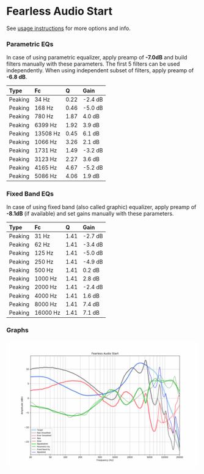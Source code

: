 # Fearless Audio Start
See [usage instructions](https://github.com/jaakkopasanen/AutoEq#usage) for more options and info.

### Parametric EQs
In case of using parametric equalizer, apply preamp of **-7.0dB** and build filters manually
with these parameters. The first 5 filters can be used independently.
When using independent subset of filters, apply preamp of **-6.8 dB**.

| Type    | Fc       |    Q | Gain    |
|:--------|:---------|:-----|:--------|
| Peaking | 34 Hz    | 0.22 | -2.4 dB |
| Peaking | 168 Hz   | 0.46 | -5.0 dB |
| Peaking | 780 Hz   | 1.87 | 4.0 dB  |
| Peaking | 6399 Hz  | 1.92 | 3.9 dB  |
| Peaking | 13508 Hz | 0.45 | 6.1 dB  |
| Peaking | 1066 Hz  | 3.26 | 2.1 dB  |
| Peaking | 1731 Hz  | 1.49 | -3.2 dB |
| Peaking | 3123 Hz  | 2.27 | 3.6 dB  |
| Peaking | 4165 Hz  | 4.67 | -5.2 dB |
| Peaking | 5086 Hz  | 4.06 | 1.9 dB  |

### Fixed Band EQs
In case of using fixed band (also called graphic) equalizer, apply preamp of **-8.1dB**
(if available) and set gains manually with these parameters.

| Type    | Fc       |    Q | Gain    |
|:--------|:---------|:-----|:--------|
| Peaking | 31 Hz    | 1.41 | -2.7 dB |
| Peaking | 62 Hz    | 1.41 | -3.4 dB |
| Peaking | 125 Hz   | 1.41 | -5.0 dB |
| Peaking | 250 Hz   | 1.41 | -4.9 dB |
| Peaking | 500 Hz   | 1.41 | 0.2 dB  |
| Peaking | 1000 Hz  | 1.41 | 2.8 dB  |
| Peaking | 2000 Hz  | 1.41 | -2.4 dB |
| Peaking | 4000 Hz  | 1.41 | 1.6 dB  |
| Peaking | 8000 Hz  | 1.41 | 7.4 dB  |
| Peaking | 16000 Hz | 1.41 | 7.1 dB  |

### Graphs
![](./Fearless%20Audio%20Start.png)